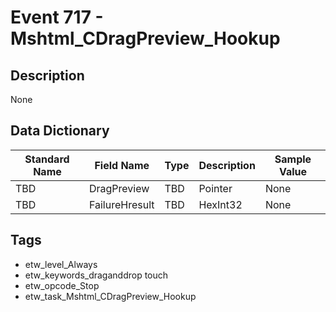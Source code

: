 # Event 717 - Mshtml_CDragPreview_Hookup

## Description
None

## Data Dictionary
|Standard Name|Field Name|Type|Description|Sample Value|
|---|---|---|---|---|
|TBD|DragPreview|TBD|Pointer|None|None|
|TBD|FailureHresult|TBD|HexInt32|None|None|

## Tags
* etw_level_Always
* etw_keywords_draganddrop touch
* etw_opcode_Stop
* etw_task_Mshtml_CDragPreview_Hookup